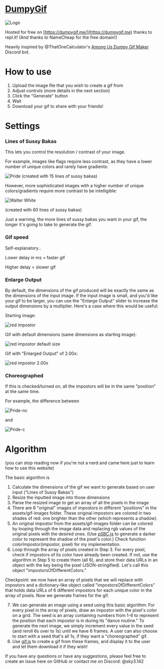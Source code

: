 # [DumpyGif](https://dumpygif.me/)
![Logo](https://raw.githubusercontent.com/Walker30263/dumpygif/main/assets/examples/logo.gif)

Hosted for free on [https://dumpygif.me/](https://dumpygif.me) thanks to repl.it! (And thanks to NameCheap for the free domain!)

Heavily inspired by @ThatOneCalculator's [Among Us Dumpy Gif Maker](https://github.com/ThatOneCalculator/Among-Us-Dumpy-Gif-Maker) Discord bot. 

# How to use
1. Upload the image file that you wish to create a gif from
2. Adjust controls (more details in the next section)
3. Click the "Generate" button
4. Wait
5. Download your gif to share with your friends!

# Settings
### Lines of Sussy Bakas
This lets you control the resolution / contrast of your image. 

For example, images like flags require less contrast, as they have a lower number of unique colors and rarely have gradients:

![Pride](https://raw.githubusercontent.com/Walker30263/dumpygif/main/assets/examples/pride-15lsb-150ms-1x-nc.gif)
(created with 15 lines of sussy bakas)

However, more sophisticated images with a higher number of unique colors/gradients require more contrast to be intelligible:

![Walter White](https://raw.githubusercontent.com/Walker30263/dumpygif/main/assets/examples/walter-60lsb-150ms-1x-nc.gif)

(created with 60 lines of sussy bakas)

Just a warning, the more lines of sussy bakas you want in your gif, the longer it's going to take to generate the gif.

### Gif speed
Self-explanatory..

Lower delay in ms = faster gif

Higher delay = slower gif

### Enlarge Output
By default, the dimensions of the gif produced will be exactly the same as the dimensions of the input image. If the input image is small, and you'd like your gif to be larger, you can use the "Enlarge Output" slider to increase the output dimensions by a multiplier.
Here's a case where this would be useful:

Starting image:

![red impostor](https://raw.githubusercontent.com/Walker30263/dumpygif/main/assets/examples/red-impostor.jpg)

Gif with default dimensions (same dimensions as starting image):

![red impostor default size](https://raw.githubusercontent.com/Walker30263/dumpygif/main/assets/examples/red-30lsb-150ms-1x-nc.gif)

Gif with "Enlarged Output" of 2.00x:

![red impostor 2.00x](https://raw.githubusercontent.com/Walker30263/dumpygif/main/assets/examples/red-30lsb-150ms-2x-nc.gif)

### Choreographed
If this is checked/turned on, all the impostors will be in the same "position" at the same time. 

For example, the difference between

![Pride-nc](https://raw.githubusercontent.com/Walker30263/dumpygif/main/assets/examples/pride-15lsb-150ms-1x-nc.gif)

and

![Pride-c](https://raw.githubusercontent.com/Walker30263/dumpygif/main/assets/examples/pride-15lsb-150ms-1x-c.gif)
# Algorithm
(you can stop reading now if you're not a nerd and came here just to learn how to use this website)

The basic algorithm is 
1. Calculate the dimensions of the gif we want to generate based on user input ("Lines of Sussy Bakas")
2. Resize the inputted image into those dimensions
3. Parse the resized image to get an array of all the pixels in the image
4. There are 6 "original" images of impostors in different "positions" in the assets/gif-images folder. These original impostors are colored in two shades of red: one brighter than the other (which represents a shadow). 
5. An original impostor from the assets/gif-images folder can be colored by looping through the image data and replacing rgb values of the original pixels with the desired ones. (Use [pSBC.js](https://github.com/PimpTrizkit/PJs/wiki/12.-Shade,-Blend-and-Convert-a-Web-Color-%28pSBC.js%29) to generate a darker color to represent the shadow of the pixel's color.) Check function colorImpostor(impostor, pixel) for my implementation.
6. Loop through the array of pixels created in Step 3. For every pixel, check if impostors of its color have already been created. If not, use the algorithm in Step 5 to create them (all 6), and store their data URLs in an object with the key being the pixel (JSON-stringified). Let's call this object "impostorsOfDifferentColors."

Checkpoint: we now have an array of pixels that we will replace with impostors and a dictionary-like object called "impostorsOfDifferentColors" that holds data URLs of 6 different impostors for each unique color in the array of pixels. Now we generate frames for the gif.

7. We can generate an image using a seed using this basic algorithm:
	For every pixel in the array of pixels, draw an impostor with the pixel's color on a grid. The seed is an array containing numbers from 1-6 to represent the position that each impostor is in during its "dance routine." To generate the next image, we simply increment every value in the seed (and reroll 6s over to 1s) until we have 6 frames. 
	A user can also choose to start with a seed that's all 1s, if they want a "choreographed" gif.
8. Use [gif.js](https://jnordberg.github.io/gif.js/) to create a gif from these frames, and display it to the user and let them download it if they wish!


If you have any questions or have any suggestions, please feel free to create an issue here on GitHub or contact me on Discord: @sky3.142